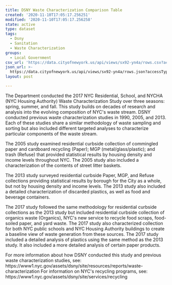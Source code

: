 ```yaml
---
title: DSNY Waste Characterization Comparison Table
created: '2020-11-10T17:05:17.256251'
modified: '2020-11-10T17:05:17.256258'
state: active
type: dataset
tags:
  - Dsny
  - Sanitation
  - Waste Characterization
groups:
  - Local Government
csv_url: 'https://data.cityofnewyork.us/api/views/sx92-yn4a/rows.csv?accessType=DOWNLOAD'
json_url: >-
  https://data.cityofnewyork.us/api/views/sx92-yn4a/rows.json?accessType=DOWNLOAD
layout: post

---
```

The Department conducted the 2017 NYC Residential, School, and NYCHA (NYC Housing Authority) Waste Characterization Study over three seasons: spring, summer, and fall. This study builds on decades of research and analysis into the evolving composition of NYC's waste stream. DSNY conducted previous waste characterization studies in 1990, 2005, and 2013. Each of these studies share a similar methodology of waste sampling and sorting but also included different targeted analyses to characterize particular components of the waste stream. 

The 2005 study examined residential curbside collection of commingled paper and cardboard recycling (Paper); MGP (metal/glass/plastic); and trash (Refuse) that provided statistical results by housing density and income levels throughout NYC. The 2005 study also included a characterization of the contents of street litter baskets. 
</p>
The 2013 study surveyed residential curbside Paper, MGP, and Refuse collections providing statistical results by borough for the City as a whole, but not by housing density and income levels. The 2013 study also included a detailed characterization of discarded plastics, as well as food and beverage containers. 
</p>
The 2017 study followed the same methodology for residential curbside collections as the 2013 study but included residential curbside collection of organics waste (Organics), NYC's new service to recycle food scraps, food-soiled paper, and yard waste. The 2017 study also characterized collection for both NYC public schools and NYC Housing Authority buildings to create a baseline view of waste generation from these sources. The 2017 study included a detailed analysis of plastics using the same method as the 2013 study. It also included a more detailed analysis of certain paper products.
</p>
For more information about how DSNY conducted this study and previous waste characterization studies, see: https://www1.nyc.gov/assets/dsny/site/resources/reports/waste-characterization
For information on NYC's recycling programs, see: https://www1.nyc.gov/assets/dsny/site/services/recycling
